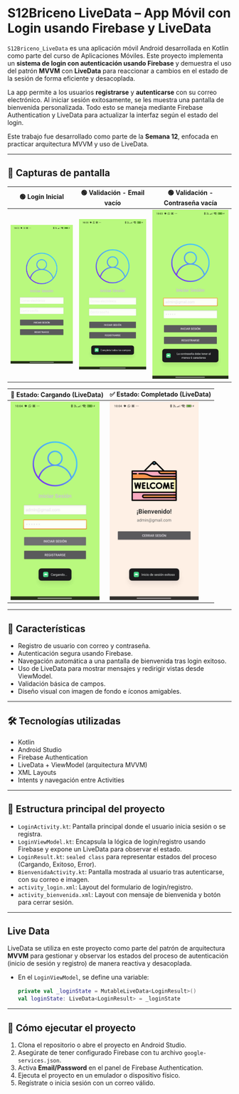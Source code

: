 # S12Briceno LiveData – App Móvil con Login usando Firebase y LiveData

`S12Briceno_LiveData` es una aplicación móvil Android desarrollada en Kotlin como parte del curso de Aplicaciones Móviles. Este proyecto implementa un **sistema de login con autenticación usando Firebase** y demuestra el uso del patrón **MVVM** con **LiveData** para reaccionar a cambios en el estado de la sesión de forma eficiente y desacoplada.

La app permite a los usuarios **registrarse** y **autenticarse** con su correo electrónico. Al iniciar sesión exitosamente, se les muestra una pantalla de bienvenida personalizada. Todo esto se maneja mediante Firebase Authentication y LiveData para actualizar la interfaz según el estado del login.

Este trabajo fue desarrollado como parte de la **Semana 12**, enfocada en practicar arquitectura MVVM y uso de LiveData.

---

## 📸 Capturas de pantalla
| 🟢 **Login Inicial** | 🟢 **Validación - Email vacío** | 🟢 **Validación - Contraseña vacía** |
|----------------------|-------------------------------|--------------------------------------|
| <img src="PantallazosApp/1login.png" width="200"/> | <img src="PantallazosApp/2validacion1.png" width="200"/> | <img src="PantallazosApp/3validacion2.png" width="200"/> |

| 🔄 **Estado: Cargando (LiveData)** | ✅ **Estado: Completado (LiveData)** |
|-----------------------------------|--------------------------------------|
| <img src="PantallazosApp/4LiveData_EstadoCargando.png" width="200"/> | <img src="PantallazosApp/5LiveData_EstadoCompletado.png" width="200"/> |

---

## 📱 Características
- Registro de usuario con correo y contraseña.
- Autenticación segura usando Firebase.
- Navegación automática a una pantalla de bienvenida tras login exitoso.
- Uso de LiveData para mostrar mensajes y redirigir vistas desde ViewModel.
- Validación básica de campos.
- Diseño visual con imagen de fondo e íconos amigables.

---

## 🛠️ Tecnologías utilizadas
- Kotlin
- Android Studio
- Firebase Authentication
- LiveData + ViewModel (arquitectura MVVM)
- XML Layouts
- Intents y navegación entre Activities

---

## 🔧 Estructura principal del proyecto
- `LoginActivity.kt`: Pantalla principal donde el usuario inicia sesión o se registra.
- `LoginViewModel.kt`: Encapsula la lógica de login/registro usando Firebase y expone un LiveData para observar el estado.
- `LoginResult.kt`: `sealed class` para representar estados del proceso (Cargando, Exitoso, Error).
- `BienvenidaActivity.kt`: Pantalla mostrada al usuario tras autenticarse, con su correo e imagen.
- `activity_login.xml`: Layout del formulario de login/registro.
- `activity_bienvenida.xml`: Layout con mensaje de bienvenida y botón para cerrar sesión.

---

## Live Data
LiveData se utiliza en este proyecto como parte del patrón de arquitectura **MVVM** para gestionar y observar los estados del proceso de autenticación (inicio de sesión y registro) de manera reactiva y desacoplada.

- En el `LoginViewModel`, se define una variable:
  ```kotlin
  private val _loginState = MutableLiveData<LoginResult>()
  val loginState: LiveData<LoginResult> = _loginState

---

## 🧪 Cómo ejecutar el proyecto
1. Clona el repositorio o abre el proyecto en Android Studio.
2. Asegúrate de tener configurado Firebase con tu archivo `google-services.json`.
3. Activa **Email/Password** en el panel de Firebase Authentication.
4. Ejecuta el proyecto en un emulador o dispositivo físico.
5. Regístrate o inicia sesión con un correo válido.

